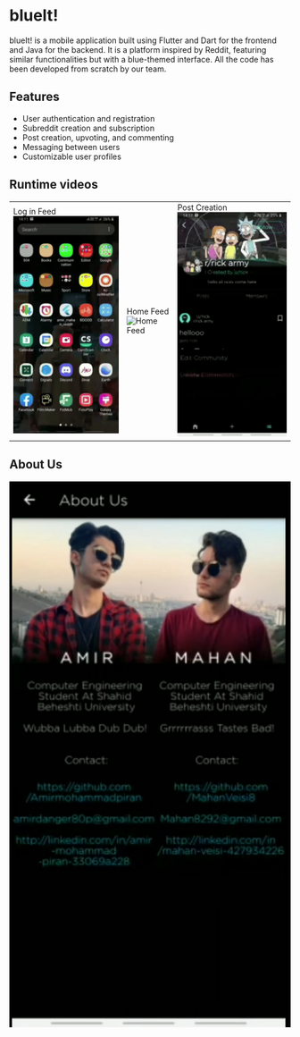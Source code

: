 # blueIt!

blueIt! is a mobile application built using Flutter and Dart for the frontend and Java for the backend. It is a platform inspired by Reddit, featuring similar functionalities but with a blue-themed interface. All the code has been developed from scratch by our team.

## Features
- User authentication and registration
- Subreddit creation and subscription
- Post creation, upvoting, and commenting
- Messaging between users
- Customizable user profiles

## Runtime videos


<table>
  <tr>
    <td>Log in Feed<br><img src="asset/1.gif" alt="Log in Feed" width="250px"></td>
    <td>Home Feed<br><img src="asset/2.gif" alt="Home Feed" width="250px"></td>
    <td>Post Creation<br><img src="asset/3.gif" alt="Post Creation" width="250px"></td>
  </tr>
</table>


## About Us
![About Us](asset/aboutus.png)
